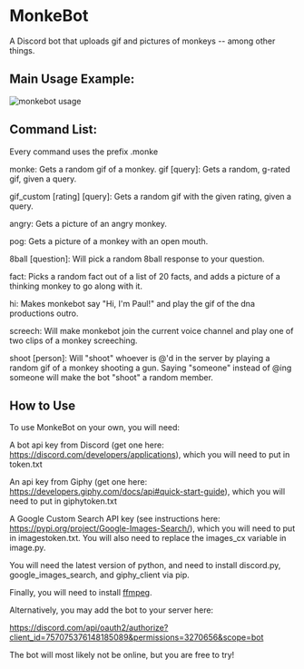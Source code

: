 # MonkeBot
A Discord bot that uploads gif and pictures of monkeys -- among other things.

## Main Usage Example:
![monkebot usage](https://i.imgur.com/CdBPr7U.png)

## Command List:
Every command uses the prefix .monke

monke: Gets a random gif of a monkey.
gif \[query\]: Gets a random, g-rated gif, given a query.

gif_custom \[rating\] \[query\]: Gets a random gif with the given rating, given a query.

angry: Gets a picture of an angry monkey.

pog: Gets a picture of a monkey with an open mouth.

8ball \[question\]: Will pick a random 8ball response to your question.

fact: Picks a random fact out of a list of 20 facts, and adds a picture of a thinking monkey to go along with it.

hi: Makes monkebot say "Hi, I'm Paul!" and play the gif of the dna productions outro.

screech: Will make monkebot join the current voice channel and play one of two clips of a monkey screeching.

shoot \[person\]: Will "shoot" whoever is @'d in the server by playing a random gif of a monkey shooting a gun. Saying "someone" instead of @ing someone will make the bot "shoot" a random member.

## How to Use
To use MonkeBot on your own, you will need:

A bot api key from Discord (get one here: https://discord.com/developers/applications), which you will need to put in token.txt

An api key from Giphy (get one here: https://developers.giphy.com/docs/api#quick-start-guide), which you will need to put in giphytoken.txt

A Google Custom Search API key (see instructions here: https://pypi.org/project/Google-Images-Search/), which you will need to put in imagestoken.txt. You will also need to replace the images_cx variable in image.py.

You will need the latest version of python, and need to install discord.py, google_images_search, and giphy_client via pip. 

Finally, you will need to install [ffmpeg](https://ffmpeg.org/).

Alternatively, you may add the bot to your server here:

https://discord.com/api/oauth2/authorize?client_id=757075376148185089&permissions=3270656&scope=bot

The bot will most likely not be online, but you are free to try!
